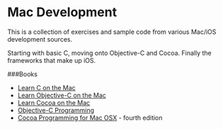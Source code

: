 # Mac Development
This is a collection of exercises and sample code from various Mac/iOS development sources.

Starting with basic C, moving onto Objective-C and Cocoa. Finally the frameworks that make up iOS.

###Books
* [Learn C on the Mac](http://www.apress.com/9781430218098)
* [Learn Objective-C on the Mac](http://www.apress.com/9781430218159)
* [Learn Cocoa on the Mac](http://www.apress.com/9781430218593)
* [Objective-C Programming](http://www.bignerdranch.com/book/objective-c_programming_the_big_nerd_ranch_guide)
* [Cocoa Programming for Mac OSX](http://www.bignerdranch.com/book/cocoa_programming_for_mac_os_x_th_edition_) - fourth edition